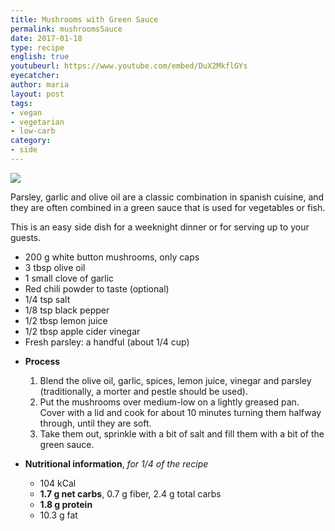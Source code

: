 ```yaml
---
title: Mushrooms with Green Sauce
permalink: mushroomsSauce
date: 2017-01-18
type: recipe
english: true
youtubeurl: https://www.youtube.com/embed/DuX2MkflGYs
eyecatcher: 
author: maria
layout: post
tags: 
- vegan
- vegetarian
- low-carb
category: 
- side
---
```

<img src="https://farm1.staticflickr.com/293/31539521924_c42df8a6dc_o_d.jpg" >

Parsley, garlic and olive oil are a classic combination in spanish cuisine, and they are often combined in a green sauce that is used for vegetables or fish. 

This is an easy side dish for a weeknight dinner or for serving up to your guests. 

<ul>
  <li>200 g white button mushrooms, only caps</li>
  <li>3 tbsp olive oil</li>
  <li>1 small clove of garlic</li>
  <li>Red chili powder to taste (optional)</li>
  <li>1/4 tsp salt</li>
  <li>1/8 tsp black pepper</li>
  <li>1/2 tbsp lemon juice</li>
  <li>1/2 tbsp apple cider vinegar</li>
  <li>Fresh parsley: a handful (about 1/4 cup)</li>
</ul>

* **Process**
  1. Blend the olive oil, garlic, spices, lemon juice, vinegar and parsley (traditionally, a morter and pestle should be used).
  2. Put the mushrooms over medium-low on a lightly greased pan. Cover with a lid and cook for about 10 minutes turning them halfway through, until they are soft. 
  3. Take them out, sprinkle with a bit of salt and fill them with a bit of the green sauce.

* **Nutritional information**, _for 1/4 of the recipe_
  * 104 kCal
  * **1.7 g net carbs**, 0.7 g fiber, 2.4 g total carbs
  * **1.8 g protein**
  * 10.3 g fat
